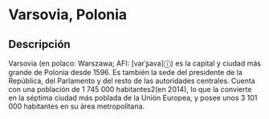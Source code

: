 # Varsovia, Polonia

## Descripción
Varsovia (en polaco: Warszawa; AFI: [varˈʂava]ⓘ) es la capital y ciudad más grande de Polonia desde 1596. Es también la sede del presidente de la República, del Parlamento y del resto de las autoridades centrales. Cuenta con una población de 1 745 000 habitantes2​ (en 2014), lo que la convierte en la séptima ciudad más poblada de la Unión Europea, y posee unos 3 101 000 habitantes en su área metropolitana.

